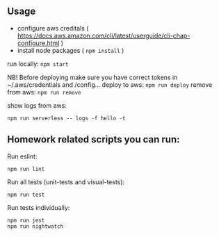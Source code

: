 ## Usage

 - configure aws creditals ( https://docs.aws.amazon.com/cli/latest/userguide/cli-chap-configure.html )
 - install node packages ( `npm install` )

run locally: `npm start`

NB! Before deploying make sure you have correct tokens in ~/.aws/credentials and /config...
deploy to aws: `npm run deploy`
remove from aws: `npm run remove`

show logs from aws:
```
npm run serverless -- logs -f hello -t
```

## Homework related scripts you can run:

Run eslint:
```
npm run lint
```

Run all tests (unit-tests and visual-tests):
```
npm run test
```

Run tests individually:
```
npm run jest
npm run nightwatch
```